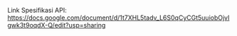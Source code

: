 Link Spesifikasi API:
https://docs.google.com/document/d/1t7XHL5tadv_L6S0qCyCGt5uuiobOjvIgwk3t9oqdX-Q/edit?usp=sharing